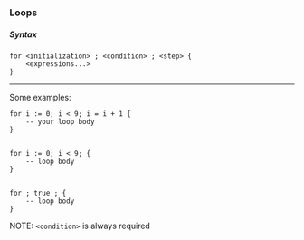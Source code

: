 ### Loops
##### Syntax
```
for <initialization> ; <condition> ; <step> {
    <expressions...>
}
```
---
Some examples:
```
for i := 0; i < 9; i = i + 1 {
    -- your loop body
}


for i := 0; i < 9; {
    -- loop body
}


for ; true ; {
    -- loop body
}
```

NOTE: `<condition>` is always required

